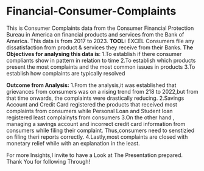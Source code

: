 # Financial-Consumer-Complaints
This is Consumer Complaints data from the Consumer Financial Protection Bureau in America on financial products and services from the Bank of America.
This data is from 2017 to 2023.
**TOOL:** EXCEL
Consumers file any dissatisfaction from product & services they receive from their Banks.
**The Objectives for analysing this data is**:
1.To establish if there consumer compliants show in pattern in relation to time
2.To establish which products present the most complaints and the most common issues in products
3.To establish how complaints are typically resolved

**Outcome from Analysis:**
1.From the analysis,it was established that grievances from consumers was on a rising trend from 218 to 2022,but from that time onwards,
the complaints were drastically reducing.
2.Savings Account and Credit Card registered the products that received most complaints from consumers while Personal Loan and Student loan
registered least complainyts from consumers
3.On the other hand , managing a savings account and incorrect credit card information from consumers while filing their complaint.
Thus,consumers need to senstizied on filing theri reports correctly.
4.Lastly,most complaints are closed with monetary relief while with an explanation in the least.

For more Insights,I invite to have a Look at The Presentation prepared.
Thank You for following Through!
